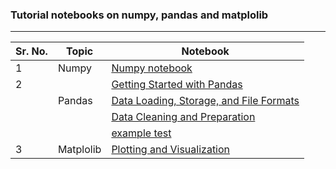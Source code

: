 ### Tutorial notebooks on numpy, pandas and matplolib

__________


| Sr. No. | Topic     | Notebook                                                                                                                                                                                               |
| ------- | --------- | ------------------------------------------------------------------------------------------------------------------------------------------------------------------------------------------------------ |
| 1       | Numpy     | [Numpy notebook](https://nbviewer.jupyter.org/github/veb-101/Numpy-Pandas-Matplotlib-Tutorial/blob/master/numpy/Numpy%20basic%20tutorial.ipynb)                                                        |
| 2       |           | [Getting Started with Pandas](https://nbviewer.jupyter.org/github/veb-101/Numpy-Pandas-Matplotlib-Tutorial/blob/master/pandas/Getting%20started%20with%20pandas.ipynb)                                 |
|         | Pandas    | [Data Loading, Storage, and File Formats](https://nbviewer.jupyter.org/github/veb-101/Numpy-Pandas-Matplotlib-Tutorial/blob/master/pandas/Data%20Loading%2C%20Storage%2C%20and%20File%20Formats.ipynb) |
|         |           | [Data Cleaning and Preparation](https://nbviewer.jupyter.org/github/veb-101/Numpy-Pandas-Matplotlib-Tutorial/blob/master/pandas/Data%20Cleaning%20and%20Preparation.ipynb)                             |
|         |           | [example test](https://nbviewer.jupyter.org/github/veb-101/Numpy-Pandas-Matplotlib-Tutorial/blob/master/pandas/test.ipynb)                                                                             |
| 3       | Matplolib | [Plotting and Visualization](https://nbviewer.jupyter.org/github/veb-101/Numpy-Pandas-Matplotlib-Tutorial/blob/master/matplotlib/Plotting%20and%20Visualization.ipynb)                                 |
